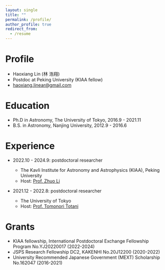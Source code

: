 ```yaml
---
layout: single
title: ""
permalink: /profile/
author_profile: true
redirect_from:
  - /resume
---
```


Profile
======
* Haoxiang Lin (林 浩翔)
* Postdoc at Peking University (KIAA fellow)
* haoxiang.linear@gmail.com

Education
======
* Ph.D in Astronomy, The University of Tokyo, 2016.9 - 2021.11
* B.S. in Astronomy, Nanjing University, 2012.9 - 2016.6

Experience
======
* 2022.10 - 2024.9: postdoctoral researcher
  * The Kavli Institute for Astronomy and Astrophysics (KIAA), Peking University
  * Host: [Prof. Zhuo Li](https://kiaa.pku.edu.cn/info/1010/2662.htm)

* 2021.12 - 2022.8: postdoctoral researcher
  * The University of Tokyo
  * Host: [Prof. Tomonori Totani](https://sites.google.com/view/tomonori-totani-eng/)

Grants
======
* KIAA fellowship, International Postdoctoral Exchange Fellowship Program No.YJ20220017 (2022-2024)
* JSPS Research Fellowship DC2, KAKENHI No.20J12200 (2020-2022)
* University Recommended Japanese Government (MEXT) Scholarship No.162047 (2016-2021)
